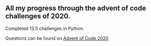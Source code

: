 ## All my progress through the advent of code challenges of 2020. 

Completed 13.5 challenges in Python. 

Questions can be found on [Advent of Code 2020](https://adventofcode.com/2020)
